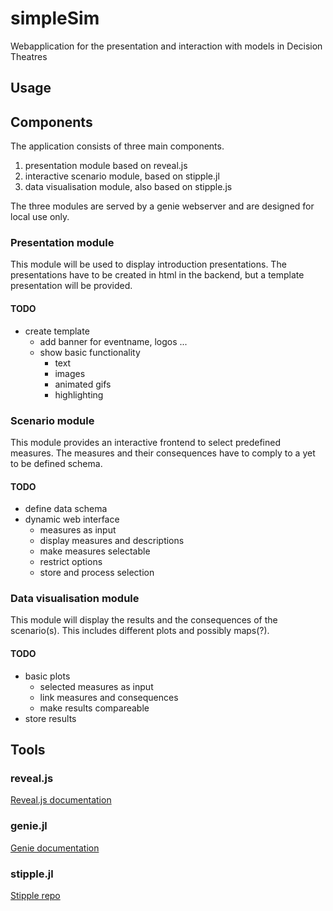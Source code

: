 # simpleSim

Webapplication for the presentation and interaction with models in Decision Theatres
## Usage


## Components

The application consists of three main components. 

1. presentation module based on reveal.js
2. interactive scenario module, based on stipple.jl
3. data visualisation module, also based on stipple.js

The three modules are served by a genie webserver and are designed for local use only.

### Presentation module
This module will be used to display introduction presentations. The presentations have to be created in html in the backend, but a template presentation will be provided.

#### TODO
- create template
    - add banner for eventname, logos ...
    - show basic functionality
        - text
        - images
        - animated gifs
        - highlighting


### Scenario module
This module provides an interactive frontend to select predefined measures. The measures and their consequences have to comply to a yet to be defined schema.

#### TODO
- define data schema
- dynamic web interface
    - measures as input
    - display measures and descriptions
    - make measures selectable
    - restrict options
    - store and process selection


### Data visualisation module
This module will display the results and the consequences of the scenario(s). This includes different plots and possibly maps(?).
 
#### TODO
- basic plots
    - selected measures as input
    - link measures and consequences
    - make results compareable
- store results


## Tools

### reveal.js
[Reveal.js documentation](https://revealjs.com/)

### genie.jl
[Genie documentation](https://www.genieframework.com/)

### stipple.jl
[Stipple repo](https://github.com/GenieFramework/Stipple.jl)